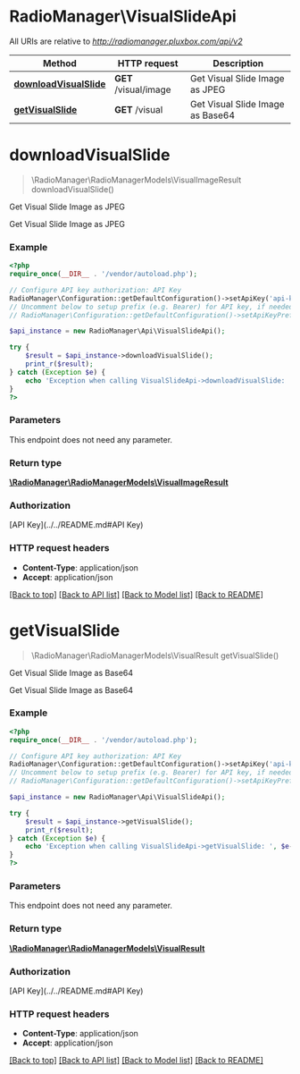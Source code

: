 # RadioManager\VisualSlideApi

All URIs are relative to *http://radiomanager.pluxbox.com/api/v2*

Method | HTTP request | Description
------------- | ------------- | -------------
[**downloadVisualSlide**](VisualSlideApi.md#downloadVisualSlide) | **GET** /visual/image | Get Visual Slide Image as JPEG
[**getVisualSlide**](VisualSlideApi.md#getVisualSlide) | **GET** /visual | Get Visual Slide Image as Base64


# **downloadVisualSlide**
> \RadioManager\RadioManagerModels\VisualImageResult downloadVisualSlide()

Get Visual Slide Image as JPEG

Get Visual Slide Image as JPEG

### Example
```php
<?php
require_once(__DIR__ . '/vendor/autoload.php');

// Configure API key authorization: API Key
RadioManager\Configuration::getDefaultConfiguration()->setApiKey('api-key', 'YOUR_API_KEY');
// Uncomment below to setup prefix (e.g. Bearer) for API key, if needed
// RadioManager\Configuration::getDefaultConfiguration()->setApiKeyPrefix('api-key', 'Bearer');

$api_instance = new RadioManager\Api\VisualSlideApi();

try {
    $result = $api_instance->downloadVisualSlide();
    print_r($result);
} catch (Exception $e) {
    echo 'Exception when calling VisualSlideApi->downloadVisualSlide: ', $e->getMessage(), PHP_EOL;
}
?>
```

### Parameters
This endpoint does not need any parameter.

### Return type

[**\RadioManager\RadioManagerModels\VisualImageResult**](../Model/VisualImageResult.md)

### Authorization

[API Key](../../README.md#API Key)

### HTTP request headers

 - **Content-Type**: application/json
 - **Accept**: application/json

[[Back to top]](#) [[Back to API list]](../../README.md#documentation-for-api-endpoints) [[Back to Model list]](../../README.md#documentation-for-models) [[Back to README]](../../README.md)

# **getVisualSlide**
> \RadioManager\RadioManagerModels\VisualResult getVisualSlide()

Get Visual Slide Image as Base64

Get Visual Slide Image as Base64

### Example
```php
<?php
require_once(__DIR__ . '/vendor/autoload.php');

// Configure API key authorization: API Key
RadioManager\Configuration::getDefaultConfiguration()->setApiKey('api-key', 'YOUR_API_KEY');
// Uncomment below to setup prefix (e.g. Bearer) for API key, if needed
// RadioManager\Configuration::getDefaultConfiguration()->setApiKeyPrefix('api-key', 'Bearer');

$api_instance = new RadioManager\Api\VisualSlideApi();

try {
    $result = $api_instance->getVisualSlide();
    print_r($result);
} catch (Exception $e) {
    echo 'Exception when calling VisualSlideApi->getVisualSlide: ', $e->getMessage(), PHP_EOL;
}
?>
```

### Parameters
This endpoint does not need any parameter.

### Return type

[**\RadioManager\RadioManagerModels\VisualResult**](../Model/VisualResult.md)

### Authorization

[API Key](../../README.md#API Key)

### HTTP request headers

 - **Content-Type**: application/json
 - **Accept**: application/json

[[Back to top]](#) [[Back to API list]](../../README.md#documentation-for-api-endpoints) [[Back to Model list]](../../README.md#documentation-for-models) [[Back to README]](../../README.md)

